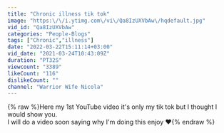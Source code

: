 ```yaml
---
title: "Chronic illness tik tok"
image: "https:\/\/i.ytimg.com\/vi\/Qa8IzUXVbAw\/hqdefault.jpg"
vid_id: "Qa8IzUXVbAw"
categories: "People-Blogs"
tags: ["Chronic","illness"]
date: "2022-03-22T15:11:14+03:00"
vid_date: "2021-03-24T10:43:09Z"
duration: "PT32S"
viewcount: "3389"
likeCount: "116"
dislikeCount: ""
channel: "Warrior Wife Nicola"
---
```

{% raw %}Here my 1st YouTube video it's only my tik tok but I thought I would show you.<br />I will do a video soon saying why I'm doing this enjoy ❤️{% endraw %}
